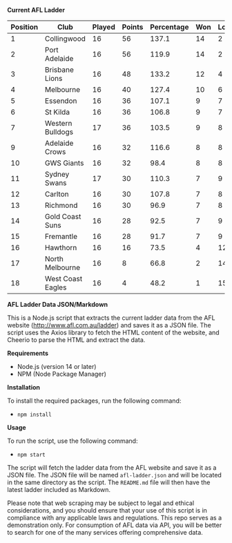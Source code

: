 **Current AFL Ladder**

| Position | Club | Played | Points | Percentage | Won | Lost | Drawn | PF | PA |
| -------- | ---- | ------ | ------ | ---------- | --- | ---- | ----- | -- | -- |
| 1 | Collingwood | 16 | 56 | 137.1 | 14 | 2 | 0 | 1485 | 1083 |
| 2 | Port Adelaide | 16 | 56 | 119.9 | 14 | 2 | 0 | 1540 | 1284 |
| 3 | Brisbane Lions | 16 | 48 | 133.2 | 12 | 4 | 0 | 1585 | 1190 |
| 4 | Melbourne | 16 | 40 | 127.4 | 10 | 6 | 0 | 1424 | 1118 |
| 5 | Essendon | 16 | 36 | 107.1 | 9 | 7 | 0 | 1419 | 1325 |
| 6 | St Kilda | 16 | 36 | 106.8 | 9 | 7 | 0 | 1238 | 1159 |
| 7 | Western Bulldogs | 17 | 36 | 103.5 | 9 | 8 | 0 | 1377 | 1330 |
| 9 | Adelaide Crows | 16 | 32 | 116.6 | 8 | 8 | 0 | 1553 | 1332 |
| 10 | GWS Giants | 16 | 32 | 98.4 | 8 | 8 | 0 | 1329 | 1351 |
| 11 | Sydney Swans | 17 | 30 | 110.3 | 7 | 9 | 1 | 1504 | 1363 |
| 12 | Carlton | 16 | 30 | 107.8 | 7 | 8 | 1 | 1270 | 1178 |
| 13 | Richmond | 16 | 30 | 96.9 | 7 | 8 | 1 | 1272 | 1313 |
| 14 | Gold Coast Suns | 16 | 28 | 92.5 | 7 | 9 | 0 | 1268 | 1371 |
| 15 | Fremantle | 16 | 28 | 91.7 | 7 | 9 | 0 | 1262 | 1376 |
| 16 | Hawthorn | 16 | 16 | 73.5 | 4 | 12 | 0 | 1122 | 1526 |
| 17 | North Melbourne | 16 | 8 | 66.8 | 2 | 14 | 0 | 1137 | 1702 |
| 18 | West Coast Eagles | 16 | 4 | 48.2 | 1 | 15 | 0 | 942 | 1954 |

**AFL Ladder Data JSON/Markdown**

This is a Node.js script that extracts the current ladder data from the AFL website (http://www.afl.com.au/ladder) and saves it as a JSON file. The script uses the Axios library to fetch the HTML content of the website, and Cheerio to parse the HTML and extract the data.

**Requirements**

- Node.js (version 14 or later)
- NPM (Node Package Manager)

**Installation**

To install the required packages, run the following command:

 - `npm install`

**Usage**

To run the script, use the following command:

 - `npm start`

The script will fetch the ladder data from the AFL website and save it as a JSON file. The JSON file will be named `afl-ladder.json` and will be located in the same directory as the script. The `README.md` file will then have the latest ladder included as Markdown.

Please note that web scraping may be subject to legal and ethical considerations, and you should ensure that your use of this script is in compliance with any applicable laws and regulations. This repo serves as a demonstration only. For consumption of AFL data via API, you will be better to search for one of the many services offering comprehensive data.
